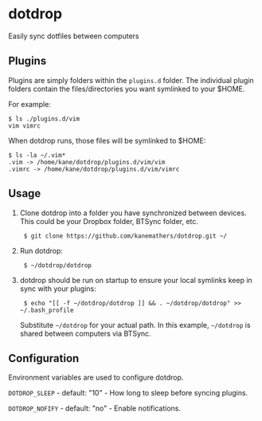 dotdrop
=======

Easily sync dotfiles between computers

Plugins
-------

Plugins are simply folders within the `plugins.d` folder. The individual
plugin folders contain the files/directories you want symlinked to your
$HOME.

For example:

    $ ls ./plugins.d/vim
    vim vimrc

When dotdrop runs, those files will be symlinked to $HOME:

    $ ls -la ~/.vim*
    .vim -> /home/kane/dotdrop/plugins.d/vim/vim
    .vimrc -> /home/kane/dotdrop/plugins.d/vim/vimrc

Usage
-----

1. Clone dotdrop into a folder you have synchronized between devices. This
   could be your Dropbox folder, BTSync folder, etc.

        $ git clone https://github.com/kanemathers/dotdrop.git ~/

2. Run dotdrop:

        $ ~/dotdrop/dotdrop

3. dotdrop should be run on startup to ensure your local symlinks keep in
   sync with your plugins:

        $ echo "[[ -f ~/dotdrop/dotdrop ]] && . ~/dotdrop/dotdrop" >> ~/.bash_profile

    Substitute ``~/dotdrop`` for your actual path. In this example,
    ``~/dotdrop`` is shared between computers via BTSync.

Configuration
-------------

Environment variables are used to configure dotdrop.

`DOTDROP_SLEEP` - default: "10" - How long to sleep before syncing plugins.

`DOTDROP_NOFIFY` - default: "no" - Enable notifications.
